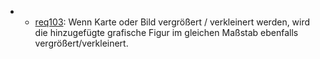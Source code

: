 * * [req103](https://github.com/PolitAktiv/politaktiv-requirements/tree/master/de/requirements/req103/req103.md): Wenn Karte oder Bild vergrößert / verkleinert werden, wird die hinzugefügte grafische Figur im gleichen Maßstab ebenfalls vergrößert/verkleinert.
